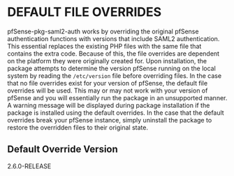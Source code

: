 DEFAULT FILE OVERRIDES
======================
pfSense-pkg-saml2-auth works by overriding the original pfSense authentication functions with versions that include 
SAML2 authentication. This essential replaces the existing PHP files with the same file that contains the extra code.
Because of this, the file overrides are dependent on the platform they were originally created for. Upon installation, 
the package attempts to determine the version pfSense running on the local system by reading the `/etc/version` file
before overriding files. In the case that no file overrides exist for your version of pfSense, the default file overrides
will be used. This may or may not work with your version of pfSense and you will essentially run the package in an 
unsupported manner. A warning message will be displayed during package installation if the package is installed using
the default overrides. In the case that the default overrides break your pfSense instance, simply uninstall the package
to restore the overridden files to their original state.

## Default Override Version
2.6.0-RELEASE
